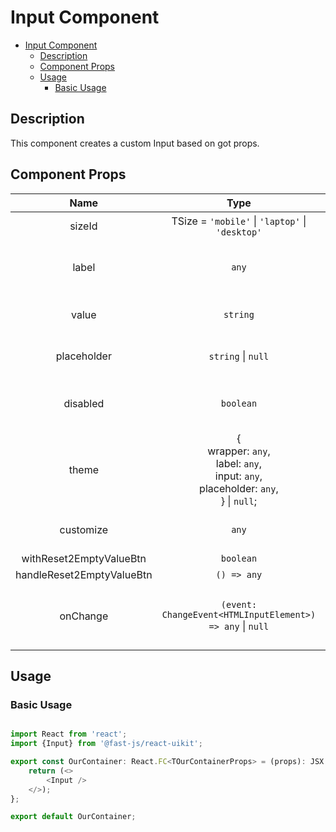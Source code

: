 # Input Component

- [Input Component](#input-component)
  - [Description](#description)
  - [Component Props](#component-props)
  - [Usage](#usage)
    - [Basic Usage](#basic-usage)

## Description

This component creates a custom Input based on got props.

## Component Props
<!-- markdownlint-disable MD033 -->
|           Name            |                                                  Type                                                   | Description                                   |         Example         |
| :-----------------------: | :-----------------------------------------------------------------------------------------------------: | --------------------------------------------- | :---------------------: |
|          sizeId           |                             TSize = `'mobile'` \| `'laptop'` \| `'desktop'`                             | Device used                                   |       `'mobile'`        |
|           label           |                                                  `any`                                                  | Object with content of a Label component      |  `{title, text, ...}`   |
|           value           |                                                `string`                                                 | Value of InputBox component                   |     `'Some value'`      |
|        placeholder        |                                           `string` \| `null`                                            | Value of InputBox component                   |     `'Some value'`      |
|         disabled          |                                                `boolean`                                                | Disabled flag of InputBox component           |         `true`          |
|           theme           | {<br> wrapper: `any`, <br> label: `any`, <br> input: `any`, <br> placeholder: `any`, <br>} \| `null`; | Themes objects                                |    `{theme.wrapper}`    |
|         customize         |                                                  `any`                                                  | Custom theme object                           | `{customize.container}` |
|  withReset2EmptyValueBtn  |                                                `boolean`                                                | ???                                           |         `true`          |
| handleReset2EmptyValueBtn |                                               `() => any`                                               | ???                                           |       `() => {};`       |
|         onChange          |                        `(event: ChangeEvent<HTMLInputElement>) => any` \| `null`                        | The event listener of changing of a component |   `onChange={()=>{}}`   |

## Usage

### Basic Usage

```typescript

import React from 'react';
import {Input} from '@fast-js/react-uikit';

export const OurContainer: React.FC<TOurContainerProps> = (props): JSX.Element => {
    return (<>
        <Input />
    </>);
};

export default OurContainer;

```
